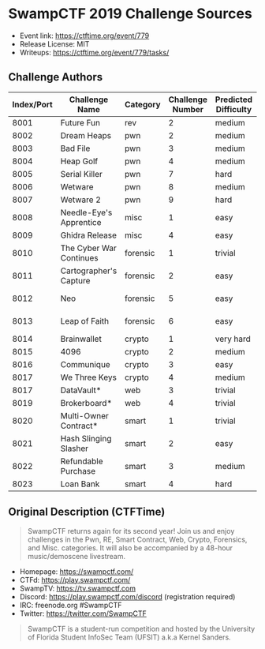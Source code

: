 # SwampCTF 2019 Challenge Sources

* Event link: https://ctftime.org/event/779
* Release License: MIT
* Writeups: https://ctftime.org/event/779/tasks/

## Challenge Authors

| Index/Port | Challenge Name          | Category | Challenge Number | Predicted Difficulty | Author                  |
|------------|-------------------------|----------|------------------|----------------------|-------------------------|
| 8001       | Future Fun              | rev      | 2                | medium               | Owen <noopnoop>         |
| 8002       | Dream Heaps             | pwn      | 2                | medium               | Owen <noopnoop>         |
| 8003       | Bad File                | pwn      | 3                | medium               | Owen <noopnoop>         |
| 8004       | Heap Golf               | pwn      | 4                | medium               | Ambrose <Talos878>      |
| 8005       | Serial Killer           | pwn      | 7                | hard                 | Vijay                   |
| 8006       | Wetware                 | pwn      | 8                | medium               | Chris J. <TobalJackson> |
| 8007       | Wetware 2               | pwn      | 9                | hard                 | Chris J. <TobalJackson> |
| 8008       | Needle-Eye's Apprentice | misc     | 1                | easy                 | JNW                     |
| 8009       | Ghidra Release          | misc     | 4                | easy                 | Grant H. <digitalcold>  |
| 8010       | The Cyber War Continues | forensic | 1                | trivial              | Chabab <P4PA_0V3RL0RD>  |
| 8011       | Cartographer's Capture  | forensic | 2                | easy                 | Chabab <P4PA_0V3RL0RD>  |
| 8012       | Neo                     | forensic | 5                | easy                 | Chabab <P4PA_0V3RL0RD>  |
| 8013       | Leap of Faith           | forensic | 6                | easy                 | Chabab <P4PA_0V3RL0RD>  |
| 8014       | Brainwallet             | crypto   | 1                | very hard            | Chris P. <cjpatton>     |
| 8015       | 4096                    | crypto   | 2                | medium               | Blas <v0ldemort>        |
| 8016       | Communique              | crypto   | 3                | easy                 | Blas <v0ldemort>        |
| 8017       | We Three Keys           | crypto   | 4                | medium               | Owen <noopnoop>         |
| 8017       | DataVault*              | web      | 3                | trivial              | Andrew K. <andrewjkerr> |
| 8019       | Brokerboard*            | web      | 4                | trivial              | Andrew K. <andrewjkerr> |
| 8020       | Multi-Owner Contract*   | smart    | 1                | trivial              | Ale <Janbro>            |
| 8021       | Hash Slinging Slasher   | smart    | 2                | easy                 | Ale <Janbro>            |
| 8022       | Refundable Purchase     | smart    | 3                | medium               | Ale <Janbro>            |
| 8023       | Loan Bank               | smart    | 4                | hard                 | Ale <Janbro>            |

## Original Description (CTFTime)

> SwampCTF returns again for its second year! Join us and enjoy challenges in the Pwn, RE, Smart Contract, Web, Crypto, Forensics, and Misc. categories. It will also be accompanied by a 48-hour music/demoscene livestream.

* Homepage: https://swampctf.com/
* CTFd: https://play.swampctf.com/
* SwampTV: https://tv.swampctf.com
* Discord: https://play.swampctf.com/discord (registration required)
* IRC: freenode.org #SwampCTF
* Twitter: https://twitter.com/SwampCTF

> SwampCTF is a student-run competition and hosted by the University of Florida Student InfoSec Team (UFSIT) a.k.a Kernel Sanders.

